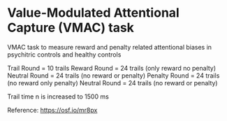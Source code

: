 # Value-Modulated Attentional Capture (VMAC) task

VMAC task to measure reward and penalty related attentional biases in psychitric controls and healthy controls

Trail Round = 10 trails
Reward Round = 24 trails (only reward no penalty)
Neutral Round  = 24 trails (no reward or penalty)
Penalty Round = 24 trails (no reward only penalty)
Neutral Round = 24 trails (no reward or penalty)

Trail time n is increased to 1500 ms

Reference: https://osf.io/mr8px
